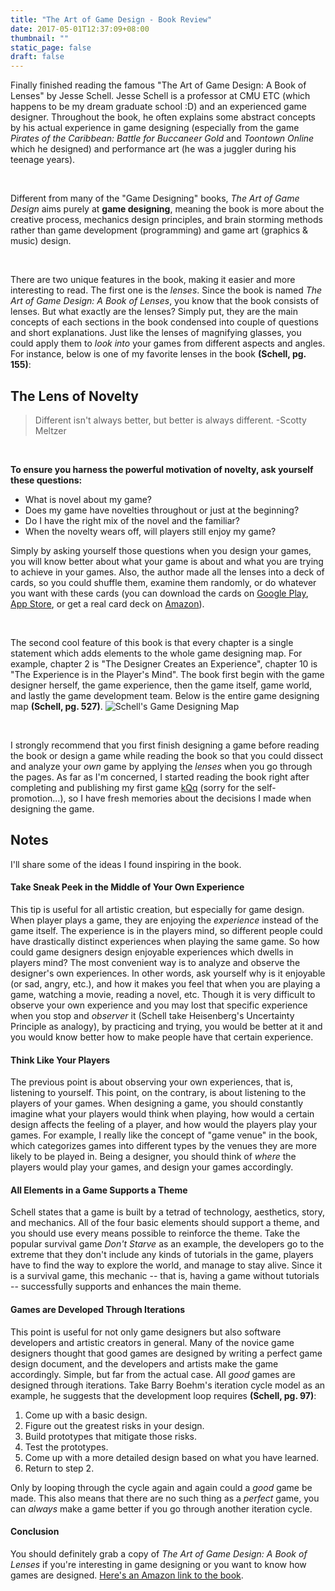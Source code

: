 ```yaml
---
title: "The Art of Game Design - Book Review"
date: 2017-05-01T12:37:09+08:00
thumbnail: ""
static_page: false
draft: false
---
```


Finally finished reading the famous "The Art of Game Design: A Book of Lenses" by Jesse Schell. Jesse Schell is a professor at CMU ETC (which happens to be my dream graduate school :D) and an experienced game designer. Throughout the book, he often explains some abstract concepts by his actual experience in game designing (especially from the game *Pirates of the Caribbean: Battle for Buccaneer Gold* and *Toontown Online* which he designed) and performance art (he was a juggler during his teenage years).

<br />

Different from many of the "Game Designing" books, *The Art of Game Design* aims purely at **game designing**, meaning the book is more about the creative process, mechanics design principles, and brain storming methods rather than game development (programming) and game art (graphics & music) design.

<br />

There are two unique features in the book, making it easier and more interesting to read. The first one is the *lenses*. Since the book is named *The Art of Game Design: A Book of Lenses*, you know that the book consists of lenses. But what exactly are the lenses? Simply put, they are the main concepts of each sections in the book condensed into couple of questions and short explanations. Just like the lenses of magnifying glasses, you could apply them to *look into* your games from different aspects and angles. For instance, below is one of my favorite lenses in the book **(Schell, pg. 155)**:

## The Lens of Novelty
> Different isn't always better, but better is always different. -Scotty Meltzer

<br />

**To ensure you harness the powerful motivation of novelty, ask yourself these questions:**

* What is novel about my game?
* Does my game have novelties throughout or just at the beginning?
* Do I have the right mix of the novel and the familiar?
* When the novelty wears off, will players still enjoy my game?

Simply by asking yourself those questions when you design your games, you will know better about what your game is about and what you are trying to achieve in your games. Also, the author made all the lenses into a deck of cards, so you could shuffle them, examine them randomly, or do whatever you want with these cards (you can download the cards on [Google Play](https://play.google.com/store/apps/details?id=com.schellgames.deckoflenses&hl=zh_HK), [App Store](https://itunes.apple.com/us/app/the-art-of-game-design-a-deck-of-lenses/id385531319?mt=8), or get a real card deck on [Amazon](https://www.amazon.com/Art-Game-Design-Lenses-Second/dp/0692288872)).

<br />

The second cool feature of this book is that every chapter is a single statement which adds elements to the whole game designing map. For example, chapter 2 is "The Designer Creates an Experience", chapter 10 is "The Experience is in the Player's Mind". The book first begin with the game designer herself, the game experience, then the game itself, game world, and lastly the game development team. Below is the entire game designing map **(Schell, pg. 527)**.
![Schell's Game Designing Map](http://imgur.com/9nNGEki.jpg)

<br />

I strongly recommend that you first finish designing a game before reading the book or design a game while reading the book so that you could dissect and analyze your *own* game by applying the *lenses* when you go through the pages. As far as I'm concerned, I started reading the book right after completing and publishing my first game [kQq](/kqq) (sorry for the self-promotion...), so I have fresh memories about the decisions I made when designing the game.

## Notes
I'll share some of the ideas I found inspiring in the book.

#### Take Sneak Peek in the Middle of Your Own Experience
This tip is useful for all artistic creation, but especially for game design. When player plays a game, they are enjoying the *experience* instead of the game itself. The experience is in the players mind, so different people could have drastically distinct experiences when playing the same game. So how could game designers design enjoyable experiences which dwells in players mind? The most convenient way is to analyze and observe the designer's own experiences. In other words, ask yourself why is it enjoyable (or sad, angry, etc.), and how it makes you feel that when you are playing a game, watching a movie, reading a novel, etc. Though it is very difficult to observe your own experience and you may lost that specific experience when you stop and *observer* it (Schell take Heisenberg's Uncertainty Principle as analogy), by practicing and trying, you would be better at it and you would know better how to make people have that certain experience.

#### Think Like Your Players
The previous point is about observing your own experiences, that is, listening to yourself. This point, on the contrary, is about listening to the players of your games. When designing a game, you should constantly imagine what your players would think when playing, how would a certain design affects the feeling of a player, and how would the players play your games. For example, I really like the concept of "game venue" in the book, which categorizes games into different types by the venues they are more likely to be played in. Being a designer, you should think of *where* the players would play your games, and design your games accordingly.

#### All Elements in a Game Supports a Theme
Schell states that a game is built by a tetrad of technology, aesthetics, story, and mechanics. All of the four basic elements should support a theme, and you should use every means possible to reinforce the theme. Take the popular survival game *Don't Starve* as an example, the developers go to the extreme that they don't include any kinds of tutorials in the game, players have to find the way to explore the world, and manage to stay alive. Since it is a survival game, this mechanic -- that is, having a game without tutorials -- successfully supports and enhances the main theme. 

#### Games are Developed Through Iterations
This point is useful for not only game designers but also software developers and artistic creators in general. Many of the novice game designers thought that good games are designed by writing a perfect game design document, and the developers and artists make the game accordingly. Simple, but far from the actual case. All *good* games are designed through iterations. Take Barry Boehm's iteration cycle model as an example, he suggests that the development loop requires **(Schell, pg. 97)**:

1. Come up with a basic design.
2. Figure out the greatest risks in your design.
3. Build prototypes that mitigate those risks.
4. Test the prototypes.
5. Come up with a more detailed design based on what you have learned.
6. Return to step 2.

Only by looping through the cycle again and again could a *good* game be made. This also means that there are no such thing as a *perfect* game, you can *always* make a game better if you go through another iteration cycle.

#### Conclusion
You should definitely grab a copy of *The Art of Game Design: A Book of Lenses* if you're interesting in game designing or you want to know how games are designed. [Here's an Amazon link to the book](https://www.amazon.com/Art-Game-Design-Book-Lenses/dp/0123694965).